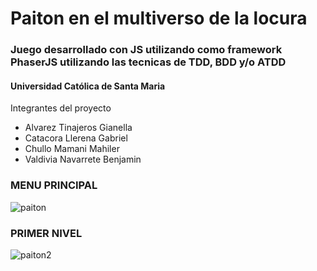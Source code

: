 # Paiton en el multiverso de la locura

### Juego desarrollado con JS utilizando como framework PhaserJS utilizando las tecnicas de TDD, BDD y/o ATDD

#### Universidad Católica de Santa Maria

Integrantes del proyecto

- Alvarez‌ ‌Tinajeros‌ ‌Gianella‌ ‌
- Catacora‌ ‌Llerena‌ ‌Gabriel‌ ‌ ‌
- Chullo‌ ‌Mamani‌ ‌Mahiler‌ ‌
- Valdivia‌ ‌Navarrete‌ ‌Benjamin

### MENU PRINCIPAL
![paiton](https://user-images.githubusercontent.com/33855347/87728453-b71f8f80-c788-11ea-8bc8-e9eb8bbfe386.PNG)


### PRIMER NIVEL
![paiton2](https://user-images.githubusercontent.com/33855347/87728931-c0f5c280-c789-11ea-96a3-8adfaa079dd8.PNG)
